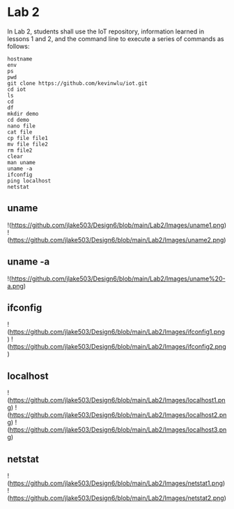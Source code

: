 # Lab 2
In Lab 2, students shall use the IoT repository, information learned in lessons 1 and 2, and the command line to execute a series of commands as follows:

```
hostname
env
ps
pwd
git clone https://github.com/kevinwlu/iot.git
cd iot
ls
cd
df
mkdir demo
cd demo
nano file
cat file
cp file file1
mv file file2
rm file2
clear
man uname
uname -a
ifconfig
ping localhost
netstat
```

## uname
!(https://github.com/jlake503/Design6/blob/main/Lab2/Images/uname1.png)
!(https://github.com/jlake503/Design6/blob/main/Lab2/Images/uname2.png)

## uname -a
!(https://github.com/jlake503/Design6/blob/main/Lab2/Images/uname%20-a.png)

## ifconfig
!(https://github.com/jlake503/Design6/blob/main/Lab2/Images/ifconfig1.png)
!(https://github.com/jlake503/Design6/blob/main/Lab2/Images/ifconfig2.png)

## localhost
!(https://github.com/jlake503/Design6/blob/main/Lab2/Images/localhost1.png)
!(https://github.com/jlake503/Design6/blob/main/Lab2/Images/localhost2.png)
!(https://github.com/jlake503/Design6/blob/main/Lab2/Images/localhost3.png)

## netstat
!(https://github.com/jlake503/Design6/blob/main/Lab2/Images/netstat1.png)
!(https://github.com/jlake503/Design6/blob/main/Lab2/Images/netstat2.png)




